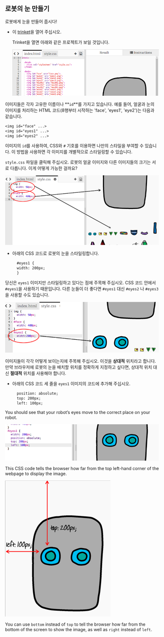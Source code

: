## 로봇의 눈 만들기

로봇에게 눈을 만들어 줍시다!

+ 이 [trinket](http://jumpto.cc/web-robot)을 열어 주십시오.
    
    Trinket을 열면 아래와 같은 프로젝트가 보일 것입니다.
    
    ![screenshot](images/robot-starter.png)

이미지들은 각자 고유한 이름이나 **`id`**를 가지고 있습니다. 예를 들어, 얼굴과 눈의 이미지를 처리하는 HTML 코드(8행부터 시작하는 'face', 'eyes1', 'eye2')는 다음과 같습니다.

    <img id="face" ...>
    <img id="eyes1" ...>
    <img id="eyes2" ...>
    

이미지의 `id`를 사용하여, CSS와 `#` 기호를 이용하면 나만의 스타일을 부여할 수 있습니다. 이 방법을 사용하면 각 이미지를 개별적으로 스타일링할 수 있습니다.

`style.css` 파일을 클릭해 주십시오. 로봇의 얼굴 이미지와 다른 이미지들의 크기는 서로 다릅니다. 이게 어떻게 가능한 걸까요?

![screenshot](images/robot-id.png)

+ 아래의 CSS 코드로 로봇의 눈을 스타일링합니다.
    
        #eyes1 {
        width: 200px;
        }
        

당신은 `eyes1` 이미지만 스타일링하고 있다는 점에 주목해 주십시오. CSS 코드 안에서 `#eyes1`을 사용하기 때문입니다. 다른 눈들이 더 좋다면 `#eyes1` 대신 `#eyes2` 나 `#eyes3`을 사용할 수도 있습니다.

![screenshot](images/robot-eyes-width.png)

이미지들이 각각 어떻게 보이는지에 주목해 주십시오. 이것을 **상대적** 위치라고 합니다. 만약 브라우저에 로봇의 눈을 배치할 위치를 정확하게 지정하고 싶다면, 상대적 위치 대신 **절대적** 위치를 사용해야 합니다.

+ 아래의 CSS 코드 세 줄을 `eyes1` 이미지의 코드에 추가해 주십시오.
    
        position: absolute;
        top: 200px;
        left: 100px;
        

You should see that your robot’s eyes move to the correct place on your robot.

![screenshot](images/robot-eyes-position.png)

This CSS code tells the browser how far from the top left-hand corner of the webpage to display the image.

![screenshot](images/robot-eyes-position2.png)

You can use `bottom` instead of `top` to tell the browser how far from the bottom of the screen to show the image, as well as `right` instead of `left`.
